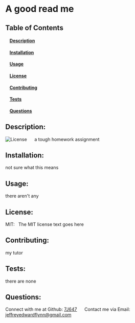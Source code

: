 # A good read me 
## Table of Contents
#### &nbsp;&nbsp;&nbsp;&nbsp;[Description](#description)
#### &nbsp;&nbsp;&nbsp;&nbsp;[Installation](#installation)
#### &nbsp;&nbsp;&nbsp;&nbsp;[Usage](#usage)
#### &nbsp;&nbsp;&nbsp;&nbsp;[License](#license)
#### &nbsp;&nbsp;&nbsp;&nbsp;[Contributing](#contributing)
#### &nbsp;&nbsp;&nbsp;&nbsp;[Tests](#tests)
#### &nbsp;&nbsp;&nbsp;&nbsp;[Questions](#questions)
    
## Description: 
![License](https://img.shields.io/badge/license-MIT-yellow) &nbsp;&nbsp;&nbsp;&nbsp;
a tough homework assignment 
## Installation: 
not sure what this means 
## Usage: 
there aren't any 
## License: 
MIT:&nbsp;&nbsp;
The MIT license text goes here 
## Contributing:
my tutor 
## Tests: 
there are none 
## Questions: 
Connect with me at Github: <a href="https://github.com/7J647">7J647</a> &nbsp;&nbsp;&nbsp;&nbsp;
Contact me via Email: [jeffreyedwardflynn@gmail.com](mailto:jeffreyedwardflynn@gmail.com)
 
  
  
